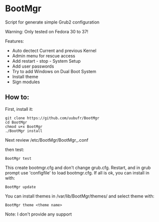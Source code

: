 # BootMgr
Script for generate simple Grub2 configuration

Warning: Only tested on Fedora 30 to 37!

Features:

- Auto dectect Current and previous Kernel
- Admin menu for rescue access
- Add restart - stop - System Setup
- Add user passwords
- Try to add Windows on Dual Boot System
- Install theme
- Sign modules

## How to:

First, install it:

    git clone https://github.com/uubufr/BootMgr
    cd BootMgr
    chmod u+x BootMgr
    ./BootMgr install

Next review /etc/BootMgr/BootMgr_.conf

then test:

    BootMgr test

This create bootmgr.cfg and don't change grub.cfg. Restart, and in grub prompt use 'configfile' to load bootmgr.cfg. If all is ok, you can install in with:

    BootMgr update

You can install themes in /var/lib/BootMgr/themes/ and select theme with:

    BootMgr theme <theme name>

Note: I don't provide any support
